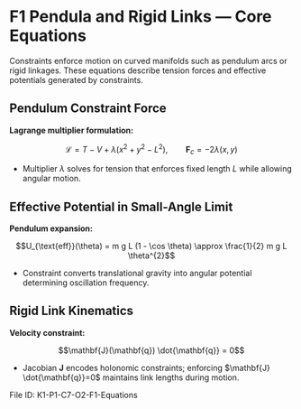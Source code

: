 # F1 Pendula and Rigid Links — Core Equations

Constraints enforce motion on curved manifolds such as pendulum arcs or rigid linkages. These equations describe tension forces and effective potentials generated by constraints.

## Pendulum Constraint Force
**Lagrange multiplier formulation:**

$$\mathcal{L} = T - V + \lambda (x^{2} + y^{2} - L^{2}), \qquad \mathbf{F}_{c} = -2 \lambda (x, y)$$

- Multiplier $\lambda$ solves for tension that enforces fixed length $L$ while allowing angular motion.

## Effective Potential in Small-Angle Limit
**Pendulum expansion:**

$$U_{\text{eff}}(\theta) = m g L (1 - \cos \theta) \approx \frac{1}{2} m g L \theta^{2}$$

- Constraint converts translational gravity into angular potential determining oscillation frequency.

## Rigid Link Kinematics
**Velocity constraint:**

$$\mathbf{J}(\mathbf{q}) \dot{\mathbf{q}} = 0$$

- Jacobian $\mathbf{J}$ encodes holonomic constraints; enforcing $\mathbf{J} \dot{\mathbf{q}}=0$ maintains link lengths during motion.

File ID: K1-P1-C7-O2-F1-Equations
